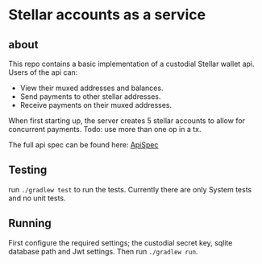 # Stellar accounts as a service
## about
This repo contains a basic implementation of a custodial Stellar wallet api.
Users of the api can: 
- View their muxed addresses and balances.
- Send payments to other stellar addresses.
- Receive payments on their muxed addresses.

When first starting up, the server creates 5 stellar accounts to allow for concurrent payments.
Todo: use more than one op in a tx.

The full api spec can be found here: [ApiSpec](https://editor.swagger.io/?url=https://raw.githubusercontent.com/rahimklaber/stellar-accounts-as-a-service/main/openapi.spec)

## Testing
run `./gradlew test` to run the tests.
Currently there are only System tests and no unit tests.

## Running
First configure the required settings; the custodial secret key, sqlite database path and Jwt settings.
Then run `./gradlew run`.